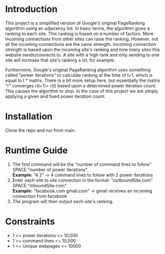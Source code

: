 # Introduction
This project is a simplified version of Google's original PageRanking algorithm using an adjacency list. In basic terms, the algorithm gives a ranking to each site. 
This ranking is based on a number of factors. More incoming connections from other sites can raise the ranking. However, not all the incoming connections are the
same strength. Incoming connection strength is based upon the incoming site's ranking and how many sites this website sends/connects to. A site with a high rank
and only sending to one site will increase that site's ranking a lot, for example. 

Furthermore, Google's original PageRanking algorithm uses something called "power iterations" to calculate ranking at the time of t+1, which is equal to t * matrix.
There is a bit more setup here, but essentially the matrix "r" converges r(t+1)= r(t) based upon a determined power iteration count. This causes the algorithm to
stop. In the case of this project we are simply applying a given and fixed power iteration count.

# Installation
Clone the repo and run from main.

# Runtime Guide
1. The first command will be the "number of command lines to follow" SPACE "number of power iterations".<br>
   **Example:** "4 2" -> 4 command lines to follow with 2 power iterations
3. Enter each site to site connection in the format: "outboundSite.com" SPACE "inboundSite.com".<br>
   **Example:** "facebook.com gmail.com" -> gmail receives an incoming connection from facebook
4. The program will then output each site's ranking.

# Constraints
- 1 <= power iterations <= 10,000
- 1 <= command lines <= 10,000
- 1 <= Unique webpages <= 10000
